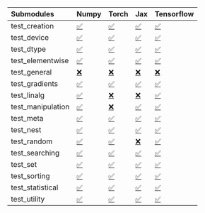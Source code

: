 | Submodules        | Numpy                                                                                                                           | Torch                                                                                                                           | Jax                                                                                                                             | Tensorflow                                                                                                                      |
|:------------------|:--------------------------------------------------------------------------------------------------------------------------------|:--------------------------------------------------------------------------------------------------------------------------------|:--------------------------------------------------------------------------------------------------------------------------------|:--------------------------------------------------------------------------------------------------------------------------------|
| test_creation     | <a href="https://github.com/unifyai/ivy/runs/8112053279?check_suite_focus=true" rel="noopener noreferrer" target="_blank">✅</a> | <a href="https://github.com/unifyai/ivy/runs/8112055543?check_suite_focus=true" rel="noopener noreferrer" target="_blank">✅</a> | <a href="https://github.com/unifyai/ivy/runs/8112057388?check_suite_focus=true" rel="noopener noreferrer" target="_blank">✅</a> | <a href="https://github.com/unifyai/ivy/runs/8112059212?check_suite_focus=true" rel="noopener noreferrer" target="_blank">✅</a> |
| test_device       | <a href="https://github.com/unifyai/ivy/runs/8112053397?check_suite_focus=true" rel="noopener noreferrer" target="_blank">✅</a> | <a href="https://github.com/unifyai/ivy/runs/8112055649?check_suite_focus=true" rel="noopener noreferrer" target="_blank">✅</a> | <a href="https://github.com/unifyai/ivy/runs/8112057529?check_suite_focus=true" rel="noopener noreferrer" target="_blank">✅</a> | <a href="https://github.com/unifyai/ivy/runs/8112059340?check_suite_focus=true" rel="noopener noreferrer" target="_blank">✅</a> |
| test_dtype        | <a href="https://github.com/unifyai/ivy/runs/8112053516?check_suite_focus=true" rel="noopener noreferrer" target="_blank">✅</a> | <a href="https://github.com/unifyai/ivy/runs/8112055761?check_suite_focus=true" rel="noopener noreferrer" target="_blank">✅</a> | <a href="https://github.com/unifyai/ivy/runs/8112057677?check_suite_focus=true" rel="noopener noreferrer" target="_blank">✅</a> | <a href="https://github.com/unifyai/ivy/runs/8112059431?check_suite_focus=true" rel="noopener noreferrer" target="_blank">✅</a> |
| test_elementwise  | <a href="https://github.com/unifyai/ivy/runs/8112053659?check_suite_focus=true" rel="noopener noreferrer" target="_blank">✅</a> | <a href="https://github.com/unifyai/ivy/runs/8112055881?check_suite_focus=true" rel="noopener noreferrer" target="_blank">✅</a> | <a href="https://github.com/unifyai/ivy/runs/8112057768?check_suite_focus=true" rel="noopener noreferrer" target="_blank">✅</a> | <a href="https://github.com/unifyai/ivy/runs/8112059556?check_suite_focus=true" rel="noopener noreferrer" target="_blank">✅</a> |
| test_general      | <a href="https://github.com/unifyai/ivy/runs/8112053776?check_suite_focus=true" rel="noopener noreferrer" target="_blank">❌</a> | <a href="https://github.com/unifyai/ivy/runs/8112055999?check_suite_focus=true" rel="noopener noreferrer" target="_blank">❌</a> | <a href="https://github.com/unifyai/ivy/runs/8112057879?check_suite_focus=true" rel="noopener noreferrer" target="_blank">❌</a> | <a href="https://github.com/unifyai/ivy/runs/8112059668?check_suite_focus=true" rel="noopener noreferrer" target="_blank">❌</a> |
| test_gradients    | <a href="https://github.com/unifyai/ivy/runs/8112053906?check_suite_focus=true" rel="noopener noreferrer" target="_blank">✅</a> | <a href="https://github.com/unifyai/ivy/runs/8112056115?check_suite_focus=true" rel="noopener noreferrer" target="_blank">✅</a> | <a href="https://github.com/unifyai/ivy/runs/8112057970?check_suite_focus=true" rel="noopener noreferrer" target="_blank">✅</a> | <a href="https://github.com/unifyai/ivy/runs/8112059768?check_suite_focus=true" rel="noopener noreferrer" target="_blank">✅</a> |
| test_linalg       | <a href="https://github.com/unifyai/ivy/runs/8112054030?check_suite_focus=true" rel="noopener noreferrer" target="_blank">✅</a> | <a href="https://github.com/unifyai/ivy/runs/8112056248?check_suite_focus=true" rel="noopener noreferrer" target="_blank">❌</a> | <a href="https://github.com/unifyai/ivy/runs/8112058081?check_suite_focus=true" rel="noopener noreferrer" target="_blank">❌</a> | <a href="https://github.com/unifyai/ivy/runs/8112059875?check_suite_focus=true" rel="noopener noreferrer" target="_blank">✅</a> |
| test_manipulation | <a href="https://github.com/unifyai/ivy/runs/8112054230?check_suite_focus=true" rel="noopener noreferrer" target="_blank">✅</a> | <a href="https://github.com/unifyai/ivy/runs/8112056335?check_suite_focus=true" rel="noopener noreferrer" target="_blank">❌</a> | <a href="https://github.com/unifyai/ivy/runs/8112058172?check_suite_focus=true" rel="noopener noreferrer" target="_blank">✅</a> | <a href="https://github.com/unifyai/ivy/runs/8112059977?check_suite_focus=true" rel="noopener noreferrer" target="_blank">✅</a> |
| test_meta         | <a href="https://github.com/unifyai/ivy/runs/8112054406?check_suite_focus=true" rel="noopener noreferrer" target="_blank">✅</a> | <a href="https://github.com/unifyai/ivy/runs/8112056432?check_suite_focus=true" rel="noopener noreferrer" target="_blank">✅</a> | <a href="https://github.com/unifyai/ivy/runs/8112058330?check_suite_focus=true" rel="noopener noreferrer" target="_blank">✅</a> | <a href="https://github.com/unifyai/ivy/runs/8112060102?check_suite_focus=true" rel="noopener noreferrer" target="_blank">✅</a> |
| test_nest         | <a href="https://github.com/unifyai/ivy/runs/8112054555?check_suite_focus=true" rel="noopener noreferrer" target="_blank">✅</a> | <a href="https://github.com/unifyai/ivy/runs/8112056528?check_suite_focus=true" rel="noopener noreferrer" target="_blank">✅</a> | <a href="https://github.com/unifyai/ivy/runs/8112058441?check_suite_focus=true" rel="noopener noreferrer" target="_blank">✅</a> | <a href="https://github.com/unifyai/ivy/runs/8112060285?check_suite_focus=true" rel="noopener noreferrer" target="_blank">✅</a> |
| test_random       | <a href="https://github.com/unifyai/ivy/runs/8112054713?check_suite_focus=true" rel="noopener noreferrer" target="_blank">✅</a> | <a href="https://github.com/unifyai/ivy/runs/8112056649?check_suite_focus=true" rel="noopener noreferrer" target="_blank">✅</a> | <a href="https://github.com/unifyai/ivy/runs/8112058577?check_suite_focus=true" rel="noopener noreferrer" target="_blank">❌</a> | <a href="https://github.com/unifyai/ivy/runs/8112060401?check_suite_focus=true" rel="noopener noreferrer" target="_blank">✅</a> |
| test_searching    | <a href="https://github.com/unifyai/ivy/runs/8112054896?check_suite_focus=true" rel="noopener noreferrer" target="_blank">✅</a> | <a href="https://github.com/unifyai/ivy/runs/8112056784?check_suite_focus=true" rel="noopener noreferrer" target="_blank">✅</a> | <a href="https://github.com/unifyai/ivy/runs/8112058706?check_suite_focus=true" rel="noopener noreferrer" target="_blank">✅</a> | <a href="https://github.com/unifyai/ivy/runs/8112060573?check_suite_focus=true" rel="noopener noreferrer" target="_blank">✅</a> |
| test_set          | <a href="https://github.com/unifyai/ivy/runs/8112055002?check_suite_focus=true" rel="noopener noreferrer" target="_blank">✅</a> | <a href="https://github.com/unifyai/ivy/runs/8112056911?check_suite_focus=true" rel="noopener noreferrer" target="_blank">✅</a> | <a href="https://github.com/unifyai/ivy/runs/8112058807?check_suite_focus=true" rel="noopener noreferrer" target="_blank">✅</a> | <a href="https://github.com/unifyai/ivy/runs/8112060721?check_suite_focus=true" rel="noopener noreferrer" target="_blank">✅</a> |
| test_sorting      | <a href="https://github.com/unifyai/ivy/runs/8112055115?check_suite_focus=true" rel="noopener noreferrer" target="_blank">✅</a> | <a href="https://github.com/unifyai/ivy/runs/8112057047?check_suite_focus=true" rel="noopener noreferrer" target="_blank">✅</a> | <a href="https://github.com/unifyai/ivy/runs/8112058919?check_suite_focus=true" rel="noopener noreferrer" target="_blank">✅</a> | <a href="https://github.com/unifyai/ivy/runs/8112060860?check_suite_focus=true" rel="noopener noreferrer" target="_blank">✅</a> |
| test_statistical  | <a href="https://github.com/unifyai/ivy/runs/8112055248?check_suite_focus=true" rel="noopener noreferrer" target="_blank">✅</a> | <a href="https://github.com/unifyai/ivy/runs/8112057164?check_suite_focus=true" rel="noopener noreferrer" target="_blank">✅</a> | <a href="https://github.com/unifyai/ivy/runs/8112059011?check_suite_focus=true" rel="noopener noreferrer" target="_blank">✅</a> | <a href="https://github.com/unifyai/ivy/runs/8112061016?check_suite_focus=true" rel="noopener noreferrer" target="_blank">✅</a> |
| test_utility      | <a href="https://github.com/unifyai/ivy/runs/8112055387?check_suite_focus=true" rel="noopener noreferrer" target="_blank">✅</a> | <a href="https://github.com/unifyai/ivy/runs/8112057271?check_suite_focus=true" rel="noopener noreferrer" target="_blank">✅</a> | <a href="https://github.com/unifyai/ivy/runs/8112059103?check_suite_focus=true" rel="noopener noreferrer" target="_blank">✅</a> | <a href="https://github.com/unifyai/ivy/runs/8112061170?check_suite_focus=true" rel="noopener noreferrer" target="_blank">✅</a> |